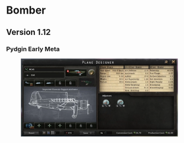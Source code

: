 # Bomber

## Version 1.12

### Pydgin Early Meta

<figure><img src="../../.gitbook/assets/bomber-pydgin_early.png" alt=""><figcaption></figcaption></figure>

